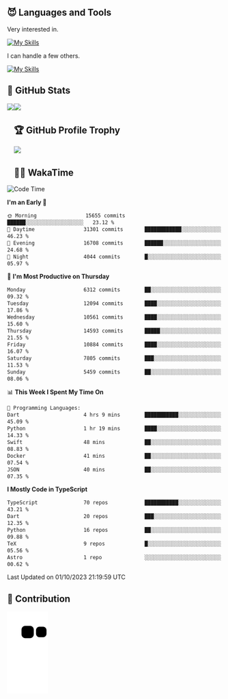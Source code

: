 <!-- # Hi there <img width="35" src="https://user-images.githubusercontent.com/50891407/148686885-0fefeb76-4cf6-473a-9e3e-889ce5513450.gif" /> I'm Yuta Ohira -->

<!-- ![alesion30](https://github.com/Alesion30/Alesion30/assets/50891407/5814fd76-9743-4cf8-89ff-b2be2fd49fb6) -->


<!--
[![Likes](https://badgen.org/img/zenn/alesion/likes?style=for-the-badge)](https://zenn.dev/alesion)
[![Followers](https://badgen.org/img/zenn/alesion/followers?style=for-the-badge)](https://zenn.dev/alesion)
[![Articles](https://badgen.org/img/zenn/alesion/articles?style=for-the-badge)](https://zenn.dev/alesion)
[![Books](https://badgen.org/img/zenn/alesion/books?style=for-the-badge)](https://zenn.dev/alesion?tab=books)
[![Scraps](https://badgen.org/img/zenn/alesion/scraps?style=for-the-badge)](https://zenn.dev/alesion?tab=scraps)

[![Contributions](https://badgen.org/img/qiita/alesion30/contributions?style=for-the-badge)](https://qiita.com/alesion30)
[![Followers](https://badgen.org/img/qiita/alesion30/followers?style=for-the-badge)](https://qiita.com/alesion30)
[![Articles](https://badgen.org/img/qiita/alesion30/articles?style=for-the-badge)](https://qiita.com/alesion30)
-->

<!-- <p align="left"> -->
  <!-- GitHub -->
<!--   <a href="https://github.com/alesion30/alesion30/">
    <img src="https://komarev.com/ghpvc/?username=alesion30" alt="alesion30" />
  </a>
  <a href="https://github.com/alesion30">
    <img height="20" src="https://img.shields.io/github/followers/alesion30?label=follow&logo=github&style=flat" />
  </a> -->
  <!-- Zenn -->
<!--   <a href="https://zenn.dev/alesion">
    <img src="https://zenn.badge.nikaera.com/s/alesion/likes?style=flat" alt="alesion likes" />
  </a>
  <a href="https://zenn.dev/alesion/articles">
    <img src="https://zenn.badge.nikaera.com/s/alesion/articles?style=flat" alt="alesion articles" />
  </a>
  <a href="https://zenn.dev/alesion/followers">
    <img src="https://zenn.badge.nikaera.com/s/alesion/followers?style=flat" alt="alesion followers" />
  </a>
  <a href="https://zenn.dev/alesion/books">
    <img src="https://zenn.badge.nikaera.com/s/alesion/books?style=flat" alt="alesion books" />
  </a>
  <a href="https://zenn.dev/alesion/scraps">
    <img src="https://zenn.badge.nikaera.com/s/alesion/scraps?style=flat" alt="alesion scraps" />
  </a> -->
  <!-- qiita -->
<!--   <a href="http://qiita.com/Alesion30">
    <img height="20" src="https://qiita-badge.apiapi.app/s/Alesion30/posts.svg" />
  </a>
    <img height="20" src="https://qiita-badge.apiapi.app/s/Alesion30/contributions.svg" />
  </a> -->
<!-- </p> -->

## 😈 Languages and Tools

Very interested in.

[![My Skills](https://skillicons.dev/icons?i=react,nextjs,typescript,flutter,firebase)](https://skillicons.dev)

I can handle a few others.

[![My Skills](https://skillicons.dev/icons?i=javascript,vue,nuxt,redux,electron,express,nodejs,deno,dart,python,flask,php,laravel,wordpress,go,rust,html,css,sass,tailwind,bootstrap,webpack,supabase,aws,dynamodb,mysql,figma,xd,vscode,latex)](https://skillicons.dev)

## 💎 GitHub Stats

<div>
  <img height="170" align="left" src="https://github-readme-stats.vercel.app/api?username=Alesion30&count_private=true&show_icons=true&title_color=81A1C1&text_color=ECEFF4&bg_color=2E3440&icon_color=D8DEE9&border_radius=10" />
  <img height="170" src="https://github-readme-stats.vercel.app/api/top-langs/?username=Alesion30&langs_count=8&layout=compact&title_color=81A1C1&text_color=ECEFF4&bg_color=2E3440&icon_color=D8DEE9&border_radius=10" />
</div>


## 🏆 GitHub Profile Trophy

<img width="800" src="https://github-profile-trophy.vercel.app/?username=Alesion30&theme=nord&no-frame=true"/>


## 🧑‍💻 WakaTime

<!--START_SECTION:waka-->
![Code Time](http://img.shields.io/badge/Code%20Time-2%2C532%20hrs%2046%20mins-blue)

**I'm an Early 🐤** 

```text
🌞 Morning                15655 commits       ██████░░░░░░░░░░░░░░░░░░░   23.12 % 
🌆 Daytime                31301 commits       ████████████░░░░░░░░░░░░░   46.23 % 
🌃 Evening                16708 commits       ██████░░░░░░░░░░░░░░░░░░░   24.68 % 
🌙 Night                  4044 commits        █░░░░░░░░░░░░░░░░░░░░░░░░   05.97 % 
```
📅 **I'm Most Productive on Thursday** 

```text
Monday                   6312 commits        ██░░░░░░░░░░░░░░░░░░░░░░░   09.32 % 
Tuesday                  12094 commits       ████░░░░░░░░░░░░░░░░░░░░░   17.86 % 
Wednesday                10561 commits       ████░░░░░░░░░░░░░░░░░░░░░   15.60 % 
Thursday                 14593 commits       █████░░░░░░░░░░░░░░░░░░░░   21.55 % 
Friday                   10884 commits       ████░░░░░░░░░░░░░░░░░░░░░   16.07 % 
Saturday                 7805 commits        ███░░░░░░░░░░░░░░░░░░░░░░   11.53 % 
Sunday                   5459 commits        ██░░░░░░░░░░░░░░░░░░░░░░░   08.06 % 
```


📊 **This Week I Spent My Time On** 

```text
💬 Programming Languages: 
Dart                     4 hrs 9 mins        ███████████░░░░░░░░░░░░░░   45.09 % 
Python                   1 hr 19 mins        ████░░░░░░░░░░░░░░░░░░░░░   14.33 % 
Swift                    48 mins             ██░░░░░░░░░░░░░░░░░░░░░░░   08.83 % 
Docker                   41 mins             ██░░░░░░░░░░░░░░░░░░░░░░░   07.54 % 
JSON                     40 mins             ██░░░░░░░░░░░░░░░░░░░░░░░   07.35 % 
```

**I Mostly Code in TypeScript** 

```text
TypeScript               70 repos            ███████████░░░░░░░░░░░░░░   43.21 % 
Dart                     20 repos            ███░░░░░░░░░░░░░░░░░░░░░░   12.35 % 
Python                   16 repos            ██░░░░░░░░░░░░░░░░░░░░░░░   09.88 % 
TeX                      9 repos             █░░░░░░░░░░░░░░░░░░░░░░░░   05.56 % 
Astro                    1 repo              ░░░░░░░░░░░░░░░░░░░░░░░░░   00.62 % 
```




 Last Updated on 01/10/2023 21:19:59 UTC
<!--END_SECTION:waka-->


## 🐍 Contribution

<img src="https://github.com/Alesion30/Alesion30/blob/output/github-contribution-grid-snake.svg" alt="GitHub Snake dark" />

